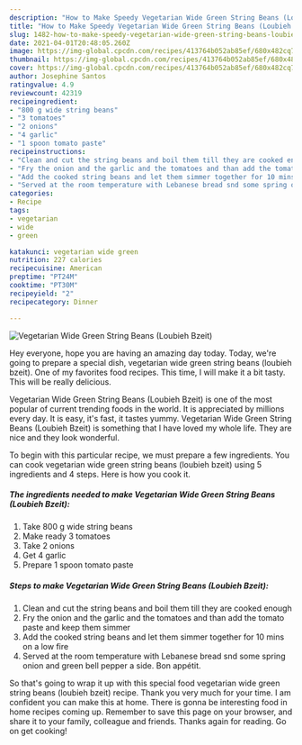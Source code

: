 ```yaml
---
description: "How to Make Speedy Vegetarian Wide Green String Beans (Loubieh Bzeit)"
title: "How to Make Speedy Vegetarian Wide Green String Beans (Loubieh Bzeit)"
slug: 1482-how-to-make-speedy-vegetarian-wide-green-string-beans-loubieh-bzeit
date: 2021-04-01T20:48:05.260Z
image: https://img-global.cpcdn.com/recipes/413764b052ab85ef/680x482cq70/vegetarian-wide-green-string-beans-loubieh-bzeit-recipe-main-photo.jpg
thumbnail: https://img-global.cpcdn.com/recipes/413764b052ab85ef/680x482cq70/vegetarian-wide-green-string-beans-loubieh-bzeit-recipe-main-photo.jpg
cover: https://img-global.cpcdn.com/recipes/413764b052ab85ef/680x482cq70/vegetarian-wide-green-string-beans-loubieh-bzeit-recipe-main-photo.jpg
author: Josephine Santos
ratingvalue: 4.9
reviewcount: 42319
recipeingredient:
- "800 g wide string beans"
- "3 tomatoes"
- "2 onions"
- "4 garlic"
- "1 spoon tomato paste"
recipeinstructions:
- "Clean and cut the string beans and boil them till they are cooked enough"
- "Fry the onion and the garlic and the tomatoes and than add the tomato paste and keep them simmer"
- "Add the cooked string beans and let them simmer together for 10 mins on a low fire"
- "Served at the room temperature with Lebanese bread snd some spring onion and green bell pepper a side. Bon appétit."
categories:
- Recipe
tags:
- vegetarian
- wide
- green

katakunci: vegetarian wide green 
nutrition: 227 calories
recipecuisine: American
preptime: "PT24M"
cooktime: "PT30M"
recipeyield: "2"
recipecategory: Dinner

---
```



![Vegetarian Wide Green String Beans (Loubieh Bzeit)](https://img-global.cpcdn.com/recipes/413764b052ab85ef/680x482cq70/vegetarian-wide-green-string-beans-loubieh-bzeit-recipe-main-photo.jpg)

Hey everyone, hope you are having an amazing day today. Today, we're going to prepare a special dish, vegetarian wide green string beans (loubieh bzeit). One of my favorites food recipes. This time, I will make it a bit tasty. This will be really delicious.



Vegetarian Wide Green String Beans (Loubieh Bzeit) is one of the most popular of current trending foods in the world. It is appreciated by millions every day. It is easy, it's fast, it tastes yummy. Vegetarian Wide Green String Beans (Loubieh Bzeit) is something that I have loved my whole life. They are nice and they look wonderful.


To begin with this particular recipe, we must prepare a few ingredients. You can cook vegetarian wide green string beans (loubieh bzeit) using 5 ingredients and 4 steps. Here is how you cook it.

<!--inarticleads1-->

##### The ingredients needed to make Vegetarian Wide Green String Beans (Loubieh Bzeit):

1. Take 800 g wide string beans
1. Make ready 3 tomatoes
1. Take 2 onions
1. Get 4 garlic
1. Prepare 1 spoon tomato paste




<!--inarticleads2-->

##### Steps to make Vegetarian Wide Green String Beans (Loubieh Bzeit):

1. Clean and cut the string beans and boil them till they are cooked enough
1. Fry the onion and the garlic and the tomatoes and than add the tomato paste and keep them simmer
1. Add the cooked string beans and let them simmer together for 10 mins on a low fire
1. Served at the room temperature with Lebanese bread snd some spring onion and green bell pepper a side. Bon appétit.




So that's going to wrap it up with this special food vegetarian wide green string beans (loubieh bzeit) recipe. Thank you very much for your time. I am confident you can make this at home. There is gonna be interesting food in home recipes coming up. Remember to save this page on your browser, and share it to your family, colleague and friends. Thanks again for reading. Go on get cooking!

